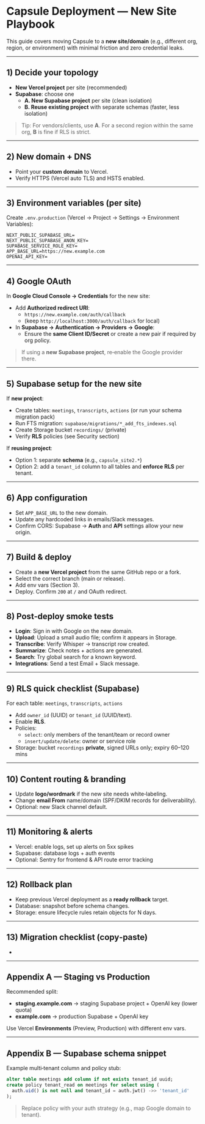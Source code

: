 # Capsule Deployment — New Site Playbook

This guide covers moving Capsule to a **new site/domain** (e.g., different org, region, or environment) with minimal friction and zero credential leaks.

---

## 1) Decide your topology

- **New Vercel project** per site (recommended)
- **Supabase**: choose one
  - **A. New Supabase project** per site (clean isolation)
  - **B. Reuse existing project** with separate schemas (faster, less isolation)

> Tip: For vendors/clients, use **A**. For a second region within the same org, **B** is fine if RLS is strict.

---

## 2) New domain + DNS

- Point your **custom domain** to Vercel.
- Verify HTTPS (Vercel auto TLS) and HSTS enabled.

---

## 3) Environment variables (per site)

Create `.env.production` (Vercel → Project → Settings → Environment Variables):

```
NEXT_PUBLIC_SUPABASE_URL=
NEXT_PUBLIC_SUPABASE_ANON_KEY=
SUPABASE_SERVICE_ROLE_KEY=
APP_BASE_URL=https://new.example.com
OPENAI_API_KEY=
```

---

## 4) Google OAuth

In **Google Cloud Console → Credentials** for the new site:

- Add **Authorized redirect URI**:
  - `https://new.example.com/auth/callback`
  - (keep `http://localhost:3000/auth/callback` for local)
- In **Supabase → Authentication → Providers → Google**:
  - Ensure the **same Client ID/Secret** or create a new pair if required by org policy.

> If using a **new Supabase project**, re‑enable the Google provider there.

---

## 5) Supabase setup for the new site

If **new project**:

- Create tables: `meetings`, `transcripts`, `actions` (or run your schema migration pack)
- Run FTS migration: `supabase/migrations/*_add_fts_indexes.sql`
- Create Storage bucket `recordings/` (private)
- Verify **RLS** policies (see Security section)

If **reusing project**:

- Option 1: separate **schema** (e.g., `capsule_site2.*`)
- Option 2: add a `tenant_id` column to all tables and **enforce RLS** per tenant.

---

## 6) App configuration

- Set `APP_BASE_URL` to the new domain.
- Update any hardcoded links in emails/Slack messages.
- Confirm CORS: Supabase → **Auth** and **API** settings allow your new origin.

---

## 7) Build & deploy

- Create a **new Vercel project** from the same GitHub repo or a fork.
- Select the correct branch (main or release).
- Add env vars (Section 3).
- Deploy. Confirm `200` at `/` and OAuth redirect.

---

## 8) Post‑deploy smoke tests

- **Login**: Sign in with Google on the new domain.
- **Upload**: Upload a small audio file; confirm it appears in Storage.
- **Transcribe**: Verify Whisper → transcript row created.
- **Summarize**: Check notes + actions are generated.
- **Search**: Try global search for a known keyword.
- **Integrations**: Send a test Email + Slack message.

---

## 9) RLS quick checklist (Supabase)

For each table: `meetings`, `transcripts`, `actions`

- Add `owner_id` (UUID) or `tenant_id` (UUID/text).
- Enable **RLS**.
- Policies:
  - `select`: only members of the tenant/team or record owner
  - `insert/update/delete`: owner or service role
- Storage: bucket `recordings` **private**, signed URLs only; expiry 60–120 mins

---

## 10) Content routing & branding

- Update **logo/wordmark** if the new site needs white‑labeling.
- Change **email From** name/domain (SPF/DKIM records for deliverability).
- Optional: new Slack channel default.

---

## 11) Monitoring & alerts

- Vercel: enable logs, set up alerts on 5xx spikes
- Supabase: database logs + auth events
- Optional: Sentry for frontend & API route error tracking

---

## 12) Rollback plan

- Keep previous Vercel deployment as a **ready rollback** target.
- Database: snapshot before schema changes.
- Storage: ensure lifecycle rules retain objects for N days.

---

## 13) Migration checklist (copy‑paste)

-

---

## Appendix A — Staging vs Production

Recommended split:

- **staging.example.com** → staging Supabase project + OpenAI key (lower quota)
- **example.com** → production Supabase + OpenAI key

Use Vercel **Environments** (Preview, Production) with different env vars.

---

## Appendix B — Supabase schema snippet

Example multi‑tenant column and policy stub:

```sql
alter table meetings add column if not exists tenant_id uuid;
create policy tenant_read on meetings for select using (
  auth.uid() is not null and tenant_id = auth.jwt() ->> 'tenant_id'
);
```

> Replace policy with your auth strategy (e.g., map Google domain to tenant).

